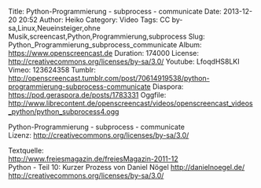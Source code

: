 Title: Python-Programmierung - subprocess - communicate
Date: 2013-12-20 20:52
Author: Heiko
Category: Video
Tags: CC by-sa,Linux,Neueinsteiger,ohne Musik,screencast,Python,Programmierung,subprocess
Slug: Python_Programmierung_subprocess_communicate
Album: https://www.openscreencast.de
Duration: 174000
License: http://creativecommons.org/licenses/by-sa/3.0/
Youtube: LfoqdHS8LKI
Vimeo: 123624358
Tumblr: http://openscreencast.tumblr.com/post/70614919538/python-programmierung-subprocess-communicate
Diaspora: https://pod.geraspora.de/posts/1783331
Oggfile: http://www.librecontent.de/openscreencast/videos/openscreencast_videos_python/python_subprocess4.ogg

Python-Programmierung - subprocess - communicate  
Lizenz: <http://creativecommons.org/licenses/by-sa/3.0/>  
  
Textquelle:  
<http://www.freiesmagazin.de/freiesMagazin-2011-12>  
Python - Teil 10: Kurzer Prozess von Daniel Nögel <http://danielnoegel.de/>  
<http://creativecommons.org/licenses/by-sa/3.0/>

